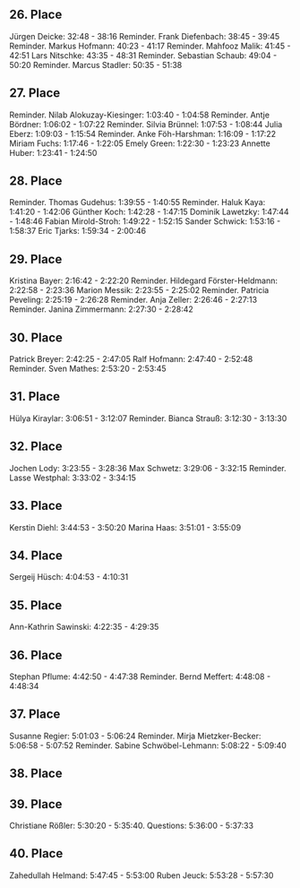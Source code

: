 ## 26. Place
Jürgen Deicke: 32:48 - 38:16
Reminder. Frank Diefenbach: 38:45 - 39:45
Reminder. Markus Hofmann: 40:23 - 41:17
Reminder. Mahfooz Malik: 41:45 - 42:51
Lars Nitschke: 43:35 - 48:31
Reminder. Sebastian Schaub: 49:04 - 50:20
Reminder. Marcus Stadler: 50:35 - 51:38

## 27. Place
Reminder. Nilab Alokuzay-Kiesinger: 1:03:40 - 1:04:58
Reminder. Antje Bördner: 1:06:02 - 1:07:22
Reminder. Silvia Brünnel: 1:07:53 - 1:08:44
Julia Eberz: 1:09:03 - 1:15:54
Reminder. Anke Föh-Harshman: 1:16:09 - 1:17:22
Miriam Fuchs: 1:17:46 - 1:22:05
Emely Green: 1:22:30 - 1:23:23
Annette Huber: 1:23:41 - 1:24:50

## 28. Place
Reminder. Thomas Gudehus: 1:39:55 - 1:40:55
Reminder. Haluk Kaya: 1:41:20 - 1:42:06
Günther Koch: 1:42:28 - 1:47:15
Dominik Lawetzky: 1:47:44 - 1:48:46
Fabian Mirold-Stroh: 1:49:22 - 1:52:15
Sander Schwick: 1:53:16 - 1:58:37
Eric Tjarks: 1:59:34 - 2:00:46

## 29. Place
Kristina Bayer: 2:16:42 - 2:22:20
Reminder. Hildegard Förster-Heldmann: 2:22:58 - 2:23:36
Marion Messik: 2:23:55 - 2:25:02
Reminder. Patricia Peveling: 2:25:19 - 2:26:28
Reminder. Anja Zeller: 2:26:46 - 2:27:13
Reminder. Janina Zimmermann: 2:27:30 - 2:28:42

## 30. Place
Patrick Breyer: 2:42:25 - 2:47:05
Ralf Hofmann: 2:47:40 - 2:52:48
Reminder. Sven Mathes: 2:53:20 - 2:53:45

## 31. Place
Hülya Kiraylar: 3:06:51 - 3:12:07
Reminder. Bianca Strauß: 3:12:30 - 3:13:30

## 32. Place
Jochen Lody: 3:23:55 - 3:28:36
Max Schwetz: 3:29:06 - 3:32:15
Reminder. Lasse Westphal: 3:33:02 - 3:34:15

## 33. Place
Kerstin Diehl: 3:44:53 - 3:50:20
Marina Haas: 3:51:01 - 3:55:09

## 34. Place
Sergeij Hüsch: 4:04:53 - 4:10:31

## 35. Place
Ann-Kathrin Sawinski: 4:22:35 - 4:29:35

## 36. Place
Stephan Pflume: 4:42:50 - 4:47:38
Reminder. Bernd Meffert: 4:48:08 - 4:48:34

## 37. Place
Susanne Regier: 5:01:03 - 5:06:24
Reminder. Mirja Mietzker-Becker: 5:06:58 - 5:07:52
Reminder. Sabine Schwöbel-Lehmann: 5:08:22 - 5:09:40

## 38. Place

## 39. Place
Christiane Rößler: 5:30:20 - 5:35:40. Questions: 5:36:00 - 5:37:33

## 40. Place
Zahedullah Helmand: 5:47:45 - 5:53:00
Ruben Jeuck: 5:53:28 - 5:57:30
